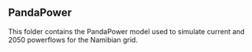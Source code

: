 ## PandaPower 
This folder contains the PandaPower model used to simulate current and 2050 powerflows for the Namibian
grid.
